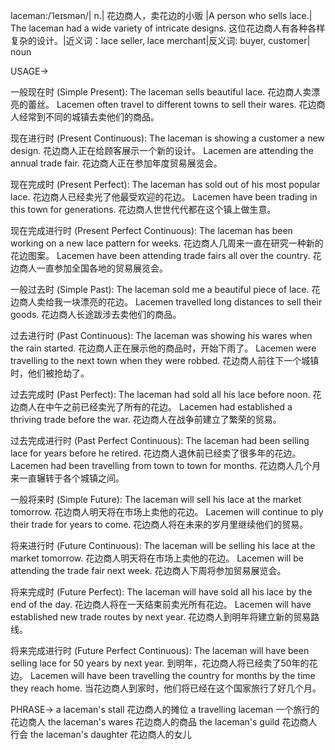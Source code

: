 laceman:/ˈleɪsmən/| n.| 花边商人，卖花边的小贩 |A person who sells lace.| The laceman had a wide variety of intricate designs.  这位花边商人有各种各样复杂的设计。|近义词：lace seller, lace merchant|反义词: buyer, customer| noun


USAGE->

一般现在时 (Simple Present):
The laceman sells beautiful lace. 花边商人卖漂亮的蕾丝。
Lacemen often travel to different towns to sell their wares. 花边商人经常到不同的城镇去卖他们的商品。

现在进行时 (Present Continuous):
The laceman is showing a customer a new design. 花边商人正在给顾客展示一个新的设计。
Lacemen are attending the annual trade fair. 花边商人正在参加年度贸易展览会。

现在完成时 (Present Perfect):
The laceman has sold out of his most popular lace. 花边商人已经卖光了他最受欢迎的花边。
Lacemen have been trading in this town for generations. 花边商人世世代代都在这个镇上做生意。

现在完成进行时 (Present Perfect Continuous):
The laceman has been working on a new lace pattern for weeks. 花边商人几周来一直在研究一种新的花边图案。
Lacemen have been attending trade fairs all over the country. 花边商人一直参加全国各地的贸易展览会。

一般过去时 (Simple Past):
The laceman sold me a beautiful piece of lace. 花边商人卖给我一块漂亮的花边。
Lacemen travelled long distances to sell their goods. 花边商人长途跋涉去卖他们的商品。

过去进行时 (Past Continuous):
The laceman was showing his wares when the rain started. 花边商人正在展示他的商品时，开始下雨了。
Lacemen were travelling to the next town when they were robbed. 花边商人前往下一个城镇时，他们被抢劫了。

过去完成时 (Past Perfect):
The laceman had sold all his lace before noon. 花边商人在中午之前已经卖光了所有的花边。
Lacemen had established a thriving trade before the war. 花边商人在战争前建立了繁荣的贸易。

过去完成进行时 (Past Perfect Continuous):
The laceman had been selling lace for years before he retired. 花边商人退休前已经卖了很多年的花边。
Lacemen had been travelling from town to town for months. 花边商人几个月来一直辗转于各个城镇之间。

一般将来时 (Simple Future):
The laceman will sell his lace at the market tomorrow.  花边商人明天将在市场上卖他的花边。
Lacemen will continue to ply their trade for years to come. 花边商人将在未来的岁月里继续他们的贸易。

将来进行时 (Future Continuous):
The laceman will be selling his lace at the market tomorrow. 花边商人明天将在市场上卖他的花边。
Lacemen will be attending the trade fair next week. 花边商人下周将参加贸易展览会。

将来完成时 (Future Perfect):
The laceman will have sold all his lace by the end of the day.  花边商人将在一天结束前卖光所有花边。
Lacemen will have established new trade routes by next year.  花边商人到明年将建立新的贸易路线。

将来完成进行时 (Future Perfect Continuous):
The laceman will have been selling lace for 50 years by next year. 到明年，花边商人将已经卖了50年的花边。
Lacemen will have been travelling the country for months by the time they reach home.  当花边商人到家时，他们将已经在这个国家旅行了好几个月。


PHRASE->
a laceman's stall 花边商人的摊位
a travelling laceman  一个旅行的花边商人
the laceman's wares 花边商人的商品
the laceman's guild 花边商人行会
the laceman's daughter 花边商人的女儿
